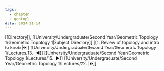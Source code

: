 ```yaml
---
tags:
  - chapter
  - geotop1
date: 2024-11-14
---
```

[[Directory]], [[University/Undergraduate/Second Year/Geometric Topology 1/Geometric Topology 1|Subject Directory]]
[[1. Review of topology and intro to knots|🞀🞀]] [[University/Undergraduate/Second Year/Geometric Topology 1/Lectures/13. |◀]] [[University/Undergraduate/Second Year/Geometric Topology 1/Lectures/15. |▶]] [[University/Undergraduate/Second Year/Geometric Topology 1/Lectures/22. |🞂🞂]]
# 
## 
### 